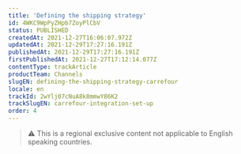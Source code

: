 ```yaml
---
title: 'Defining the shipping strategy'
id: 4WKC9WpPyZHpb7ZoyPlCbV
status: PUBLISHED
createdAt: 2021-12-27T16:06:07.972Z
updatedAt: 2021-12-29T17:27:16.191Z
publishedAt: 2021-12-29T17:27:16.191Z
firstPublishedAt: 2021-12-27T17:12:14.077Z
contentType: trackArticle
productTeam: Channels
slugEN: defining-the-shipping-strategy-carrefour
locale: en
trackId: 2wYlj07cNuA8k8mmwY86K2
trackSlugEN: carrefour-integration-set-up
order: 4
---
```


> ⚠️ This is a regional exclusive content not applicable to English speaking countries.
